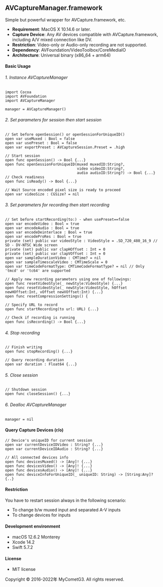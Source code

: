 ## AVCaptureManager.framework

Simple but powerful wrapper for AVCapture.framework, etc.

- __Requirement__: MacOS X 10.14.6 or later.
- __Capture Device__: Any AV devices compatible with AVCapture.framework,
including A/V mixed connection like DV.
- __Restriction__: Video-only or Audio-only recording are not supported.
- __Dependency__: AVFoundation/VideoToolbox/CoreMediaIO
- __Architecture__: Universal binary (x86_64 + arm64)

#### Basic Usage

###### 1. Instance AVCaptureManager

    import Cocoa
    import AVFoundation
    import AVCaptureManager

    manager = AVCaptureManager()

###### 2. Set parameters for session then start session

    // Set before openSession() or openSessionForUniqueID()
    open var useMuxed : Bool = false
    open var usePreset : Bool = false
    open var exportPreset : AVCaptureSession.Preset = .high

    // Start session
    open func openSession() -> Bool {...}
    open func openSessionForUniqueID(muxed muxedID:String?,
                                     video videoID:String?,
                                     audio audioID:String?) -> Bool {...}
    // Check readiness
    open func isReady() -> Bool {...}

    // Wait Source encoded pixel size is ready to proceed
    open var videoSize : CGSize? = nil

###### 3. Set parameters for recording then start recording

    // Set before startRecording(to:) - when usePreset==false
    open var encodeVideo : Bool = true
    open var encodeAudio : Bool = true
    open var encodeDeinterlace : Bool = true
    open var encodeProRes : Bool = true
    private (set) public var videoStyle : VideoStyle = .SD_720_480_16_9 // SD - DV-NTSC Wide screen
    private (set) public var clapHOffset : Int = 0
    private (set) public var clapVOffset : Int = 0
    open var sampleDurationVideo : CMTime? = nil
    open var sampleTimescaleVideo : CMTimeScale = 0
    open var timeCodeFormatType: CMTimeCodeFormatType? = nil // Only 'tmcd' or 'tc64' are supported

    // Apply new recording parameters using one of followings:
    open func resetVideoStyle(_ newStyle:VideoStyle) {...}
    open func resetVideoStyle(_ newStyle:VideoStyle, hOffset newHOffset:Int, vOffset newVOffset:Int) {...}
    open func resetCompressionSettings() {

    // Specify URL to record
    open func startRecording(to url: URL) {...}

    // Check if recording is running
    open func isRecording() -> Bool {...}

###### 4. Stop recording

    // Finish writing
    open func stopRecording() {...}

    // Query recording duration
    open var duration : Float64 {...}

###### 5. Close session

    // Shutdown session
    open func closeSession() {...}

###### 6. Dealloc AVCaptureManager

    manager = nil

#### Query Capture Devices (r/o)

    // Device's uniqueID for current session
    open var currentDeviceIDVideo : String? {...}
    open var currentDeviceIDAudio : String? {...}

    // All connected devices info
    open func devicesMuxed() -> [Any]! {...}
    open func devicesVideo() -> [Any]! {...}
    open func devicesAudio() -> [Any]! {...}
    open func deviceInfoForUniqueID(_ uniqueID: String) -> [String:Any]? {..}

#### Restriction

You have to restart session always in the following scenario:
- To change b/w muxed input and separated A-V inputs
- To change devices for inputs

#### Development environment
- macOS 12.6.2 Monterey
- Xcode 14.2
- Swift 5.7.2

#### License
- MIT license

Copyright © 2016-2022年 MyCometG3. All rights reserved.
